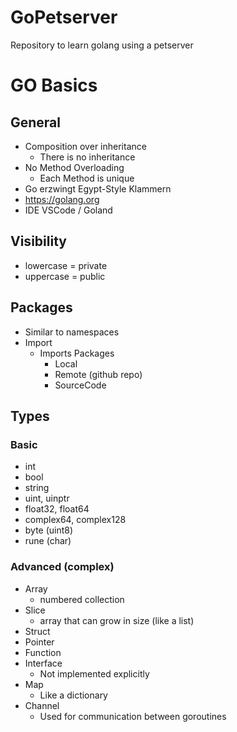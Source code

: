 # GoPetserver
Repository to learn golang using a petserver

# GO Basics

## General
 - Composition over inheritance
 	- There is no inheritance
 - No Method Overloading
 	- Each Method is unique
 - Go erzwingt Egypt-Style Klammern
 - https://golang.org
 - IDE VSCode / Goland
## Visibility
   - lowercase = private
   - uppercase = public

## Packages
 - Similar to namespaces
 - Import
 	- Imports Packages
 		- Local
 		- Remote (github repo)
 		- SourceCode
## Types
### Basic
 - int
 - bool
 - string
 - uint, uinptr
 - float32, float64
 - complex64, complex128
 - byte (uint8)
 - rune (char)

### Advanced (complex)
 - Array
 	- numbered collection
 - Slice
 	- array that can grow in size (like a list)
 - Struct
 - Pointer
 - Function
 - Interface
 	- Not implemented explicitly
 - Map
 	- Like a dictionary
 - Channel
 	- Used for communication between goroutines

